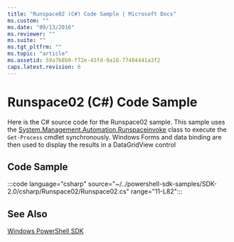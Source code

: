 ```yaml
---
title: "Runspace02 (C#) Code Sample | Microsoft Docs"
ms.custom: ""
ms.date: "09/13/2016"
ms.reviewer: ""
ms.suite: ""
ms.tgt_pltfrm: ""
ms.topic: "article"
ms.assetid: 59a7b8b9-f72e-43fd-9a10-77404441a3f2
caps.latest.revision: 6
---
```

# Runspace02 (C#) Code Sample

Here is the C# source code for the Runspace02 sample. This sample uses the
[System.Management.Automation.Runspaceinvoke](/dotnet/api/System.Management.Automation.RunspaceInvoke)
class to execute the `Get-Process` cmdlet synchronously. Windows Forms and data binding are then
used to display the results in a DataGridView control

## Code Sample

:::code language="csharp" source="~/../powershell-sdk-samples/SDK-2.0/csharp/Runspace02/Runspace02.cs" range="11-L82":::

## See Also

[Windows PowerShell SDK](../windows-powershell-reference.md)
